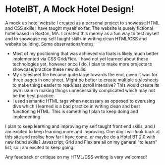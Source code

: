 # HotelBT, A Mock Hotel Design!
A mock up hotel website I created as a personal project to showcase HTML and CSS skills I have taught myself so far. The website is purely fictional hotel based in Boston, MA. I created this merely as a fun way to test myself and to showcase my self taught skills in writing clean HTML/CSS and website building. Some observations/notes;

<ul>
  <li> Most of my positioning that was achieved via foats is likely much better implemented via CSS Grid/Flex. I have not yet learned about these technologies yet, however once I do, I plan to make more projects to showcase/practice these new skills.</li>
  <li> My stylesheet file became quite large towards the end, given it was for three pages in one sheet. Might be better to create multiple stylesheets to make things easier to read/less scroll intensive? This would create its own issue in making things unnecessarily complicated which may not be the best practice.</li>
  <li>I used semantic HTML tags when necessary as opposed to overusing divs which I learned is a bad practice in writing clean and best functioning HTML. This is something I plan to keep doing and implementing.</li>
</ul>
  
  I plan to keep learning and improving my self taught front end skills, and I am excited to keep learning more and improving. One day I will look back at this site and realise how far I have come, or maybe do a Hotel BT 2.0 with new found skills? Javascript, Grid and Flex are all on my general "to learn" list, so I am excited to keep going.
  
Any feedback or critique on my HTML/CSS writing is very welcomed!
